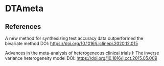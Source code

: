 # DTAmeta
## References
A new method for synthesizing test accuracy data outperformed the bivariate method
    DOI: https://doi.org/10.1016/j.jclinepi.2020.12.015

Advances in the meta-analysis of heterogeneous clinical trials I: The inverse variance heterogeneity model
    DOI: https://doi.org/10.1016/j.cct.2015.05.009
